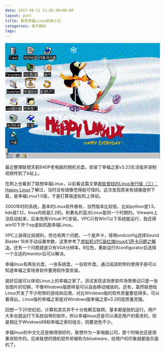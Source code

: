 ```yaml
---
date: 2017-08-12 21:02:50+08:00
layout: post
title: 联想幸福Linux安装小记
categories: 电子数码
tags: 
---
```


![](https://github.com/xulihang/xulihang.github.io/raw/master/album/happylinux.png)

最近整理联想天鹤640P老电脑的随机光盘，安装了幸福之家v3.23生活版并录制视频传到了b站上。

在网上也看到了联想幸福Linux，以前看这篇文章[那些曾经的Linux发行版（三）：Happy Linux](http://www.linuxfans.org/archives/3222)了解过，当时没有镜像觉得挺可惜的。这次发现原来有镜像提供下载，是幸福Linux1.0版，于是打算装虚拟机上体验。

2000年时的系统，基本的Linux软件都有，当然版本比较低，比如python是1.5，kde是1.12，linux内核是2.2的。和著名的蓝点Linux是同一个时期的。Vmware上没启动起来，后来改用Virtual PC安装。VPC只有Win7以下系统能运行，我还得win10下开个xp虚拟机跑幸福Linux。

VPC上装得比较顺利，但也有两个问题，一个是声卡，得用sndconfig选择Sound Blaster 16并手动设置参数，这里参考了[虚拟机VPC装红旗linux4.1声卡问题之解决](http://www.qqread.com/sys-soft/a211036.html)。还有一个问题就是只有VGA分辨率，8位色，重新运行Xconfigurator后选择一个合适的monitor后可以解决。

幸福linux有两张光盘，一张系统盘，一张软件盘。通过阅读附带的使用手册可以知道幸福之家场景软件要用软件盘安装。

装好后就可以体验Linux上的幸福之家了。测试发现该场景软件场景移动只是一张张图片的切换，不像Windows版那样是可以自由移动缩放的。还有，虽然联想给Linux开发了不少附带的游戏和应用，对比Windows版的软件质量要低得多。可以看得出，Linux版的幸福之家是对Windows版幸福之家v3.2的低质量克隆。

回想一下20世纪初，计算机其实并不十分依赖互联网，基本都是脱机运行。用户大多也就运行下系统自带的软件，所以幸福linux还是可以满足用户的需求的。但是相比于Windows98和幸福之家的组合，则要逊色不少。

幸福linux的中文化还是做得很好的，联想作为一家电脑公司，那个时候也还是很重视软件的。后来联想的随机软件却被称为bloatware，给用户的印象就都是负面的了。